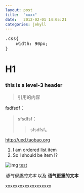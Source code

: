 ```yaml
---
layout: post
title:  "xxxx"
date:   2012-02-01 14:05:21
categories: jekyll
---
```



<pre class="lang-css prettify">
.css{
	width: 90px;
}
</pre>
<!-- read more -->

H1
======================

### this is a level-3 header ###

> 引用的内容

fsdfsdf：
>   sfsdfsf：
>   >   sfsdfsf。

<http://ued.taobao.org>

1.  I am ordered list item 
2.  So I should be item !?


![img](http://example.net/img.png "optional title") 
[test](http://example.net "optional title")




_语气很重的文本_ 以及 **语气更重的文本**

<p>xxxxxxxxxxxxxxxxxxx</p>



